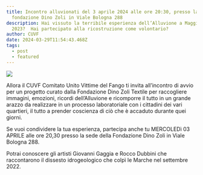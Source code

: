 ```yaml
---
title: Incontro alluvionati del 3 aprile 2024 alle ore 20:30, presso la
  fondazione Dino Zoli in Viale Bologna 288
description: Hai vissuto la terribile esperienza dell’Alluvione a Maggio
  2023?  Hai partecipato alla ricostruzione come volontario?
author: CUVF
date: 2024-03-29T11:54:43.468Z
tags:
  - post
  - featured
---
```

![](/static/img/6910a698-8713-447c-bd9e-c26e957c7029.jpeg)

Allora il CUVF Comitato Unito Vittime del Fango ti invita all’incontro di avvio per un progetto curato dalla Fondazione Dino Zoli Textile per raccogliere immagini, emozioni, ricordi dell’Alluvione e ricomporre il tutto in un grande arazzo da realizzare in un processo laboratoriale con i cittadini dei vari quartieri, il tutto a prender coscienza di ciò che è accaduto durante quei giorni.

Se vuoi condividere la tua esperienza, partecipa anche tu MERCOLEDì 03 APRILE alle ore 20,30 presso la sede della Fondazione Dino Zoli in Viale Bologna 288.

Potrai conoscere gli artisti Giovanni Gaggia e Rocco Dubbini che raccontarono il dissesto idrogeologico che colpì le Marche nel settembre 2022.